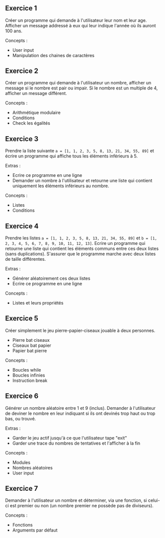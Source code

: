 # 

## Exercice 1

Créer un programme qui demande à l'utilisateur leur nom et leur age. Afficher un message addressé à eux qui leur indique l'année où ils auront 100 ans.

Concepts : 
- User input
- Manipulation des chaines de caractères

## Exercice 2

Créer un programme qui demande à l'utilisateur un nombre, afficher un message si le nombre est pair ou impair. Si le nombre est un multiple de 4, afficher un message différent.

Concepts :
- Arithmétique modulaire
- Conditions
- Check les égalités

## Exercice 3

Prendre la liste suivante `a = [1, 1, 2, 3, 5, 8, 13, 21, 34, 55, 89]` et écrire un programme qui affiche tous les éléments inférieurs à 5.

Extras :
- Ecrire ce programme en une ligne
- Demander un nombre à l'utilisateur et retourne une liste qui contient uniquement les éléments inférieurs au nombre.

Concepts :
- Listes
- Conditions

## Exercice 4

Prendre les listes `a = [1, 1, 2, 3, 5, 8, 13, 21, 34, 55, 89]` et `b = [1, 2, 3, 4, 5, 6, 7, 8, 9, 10, 11, 12, 13]`.
Ecrire un programme qui retourne une liste qui contient les éléments communs entre ces deux listes (sans duplications). S'assurer que le programme marche avec deux listes de taille différentes.

Extras :
- Générer aléatoirement ces deux listes
- Ecrire ce programme en une ligne

Concepts :
- Listes et leurs propriétés

## Exercice 5

Créer simplement le jeu pierre-papier-ciseaux jouable à deux personnes.
- Pierre bat ciseaux
- Ciseaux bat papier
- Papier bat pierre

Concepts :
- Boucles while
- Boucles infinies
- Instruction break

## Exercice 6

Générer un nombre aléatoire entre 1 et 9 (inclus). Demander à l'utilisateur de deviner le nombre en leur indiquant si ils ont devinés trop haut ou trop bas, ou trouvé.

Extras :
- Garder le jeu actif jusqu'à ce que l'utilisateur tape "exit"
- Garder une trace du nombres de tentatives et l'afficher à la fin

Concepts :
- Modules
- Nombres aléatoires
- User input

## Exercice 7

Demander à l'utilisateur un nombre et déterminer, via une fonction, si celui-ci est premier ou non (un nombre premier ne possède pas de diviseurs).

Concepts :
- Fonctions
- Arguments par défaut